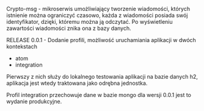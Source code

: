 Crypto-msg - mikroserwis umożliwiający tworzenie wiadomości, których istnienie
można ograniczyć czasowo, każda z wiadomości posiada swój identyfikator,
dzięki, któremu można ją odczytać. Po wyświetleniu zawartości wiadomości
znika ona z bazy danych.

RELEASE 0.0.1 - 
Dodanie profili, możliwość uruchamiania aplikacji w dwóch kontekstach
- atom
- integration

Pierwszy z nich służy do lokalnego testowania aplikacji
na bazie danych h2, aplikacja jest wtedy traktowana jako odrębna jednostka.

Profil integration przechowuje dane w bazie mongo
dla wersji 0.0.1 jest to wydanie produkcyjne.


